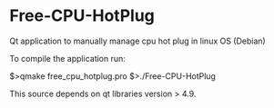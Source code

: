 # Free-CPU-HotPlug

Qt application to manually manage cpu hot plug in linux OS (Debian)

To compile the application run:

$>qmake free_cpu_hotplug.pro
$>./Free-CPU-HotPlug

This source depends on qt libraries version > 4.9.



